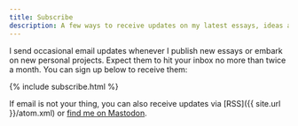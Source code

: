 ```yaml
---
title: Subscribe
description: A few ways to receive updates on my latest essays, ideas and projects.
---
```


I send occasional email updates whenever I publish new essays or embark on new personal projects. Expect them to hit your inbox no more than twice a month. You can sign up below to receive them:

{% include subscribe.html %}

If email is not your thing, you can also receive updates via [RSS]({{ site.url }}/atom.xml) or [find me on Mastodon](https://front-end.social/@svoisen).
